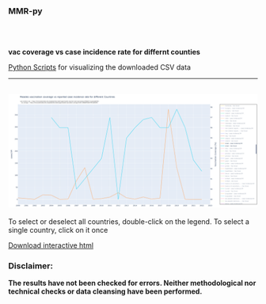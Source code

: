### MMR-py 
<br>
<br>

**vac coverage vs case incidence rate for differnt counties**
 
[Python Scripts](https://github.com/gitfrid/CzechFOI-SIM/tree/main/Py%20Scripts) for visualizing the downloaded CSV data

_________________________________________

<br>
<img src=https://github.com/gitfrid/MMR-py/blob/main/Plot%20Screenshot.png width="1280" height="auto">
<br>
<br>
To select or deselect all countries, double-click on the legend. To select a single country, click on it once

[Download interactive html](https://github.com/gitfrid/MMR-py/blob/main/vaccination_vs_reported_cases.html)
<br>

### Disclaimer:
**The results have not been checked for errors. Neither methodological nor technical checks or data cleansing have been performed.**
